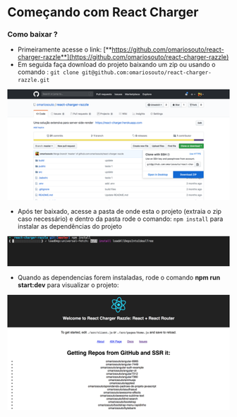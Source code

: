 # Começando com React Charger

### Como baixar ?

* Primeiramente acesse o link: [**https://github.com/omariosouto/react-charger-razzle**](https://github.com/omariosouto/react-charger-razzle)
* Em seguida faça download do projeto baixando um zip ou usando o comando : `git clone git@github.com:omariosouto/react-charger-razzle.git` 

![Imagem da &#xE1;rea de download de projetos do GitHub](.gitbook/assets/image%20%289%29.png)

* Após ter baixado, acesse a pasta de onde esta o projeto \(extraia o zip caso necessário\) e dentro da pasta rode o comando: `npm install` para instalar as dependências do projeto

![Comando npm install rodando no terminal](.gitbook/assets/image.png)

* Quando as dependencias forem instaladas, rode o comando **npm run start:dev** para visualizar o projeto: 

![](.gitbook/assets/image%20%281%29.png)





